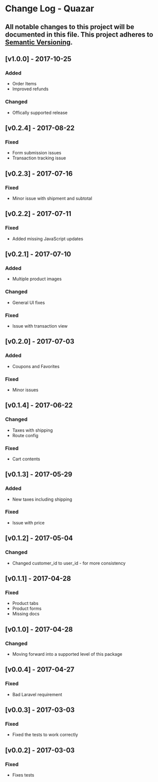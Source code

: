 # Change Log - Quazar
All notable changes to this project will be documented in this file.
This project adheres to [Semantic Versioning](http://semver.org/).
----

## [v1.0.0] - 2017-10-25

### Added
- Order Items
- Improved refunds

### Changed
- Offically supported release

## [v0.2.4] - 2017-08-22

### Fixed
- Form submission issues
- Transaction tracking issue

## [v0.2.3] - 2017-07-16

### Fixed
- Minor issue with shipment and subtotal

## [v0.2.2] - 2017-07-11

### Fixed
- Added missing JavaScript updates

## [v0.2.1] - 2017-07-10

### Added
- Multiple product images

### Changed
- General UI fixes

### Fixed
- Issue with transaction view

## [v0.2.0] - 2017-07-03

### Added
- Coupons and Favorites

### Fixed
- Minor issues

## [v0.1.4] - 2017-06-22

### Changed
- Taxes with shipping
- Route config

### Fixed
- Cart contents

## [v0.1.3] - 2017-05-29

### Added
- New taxes including shipping

### Fixed
- Issue with price

## [v0.1.2] - 2017-05-04

### Changed
- Changed customer_id to user_id - for more consistency

## [v0.1.1] - 2017-04-28

### Fixed
- Product tabs
- Product forms
- Missing docs

## [v0.1.0] - 2017-04-28

### Changed
- Moving forward into a supported level of this package

## [v0.0.4] - 2017-04-27

### Fixed
- Bad Laravel requirement

## [v0.0.3] - 2017-03-03

### Fixed
- Fixed the tests to work correctly

## [v0.0.2] - 2017-03-03

### Fixed
- Fixes tests

